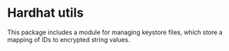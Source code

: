 # Hardhat utils

This package includes a module for managing keystore files, which store a mapping of IDs to encrypted string values.
